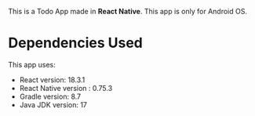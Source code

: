 This is a Todo App made in **React Native**. This app is only for Android OS.

# Dependencies Used

This app uses:

- React version: 18.3.1
- React Native version : 0.75.3
- Gradle version: 8.7
- Java JDK version: 17
